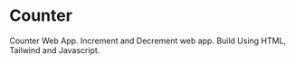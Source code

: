 # Counter
Counter Web App.
Increment and Decrement web app.
Build Using HTML, Tailwind and Javascript.
